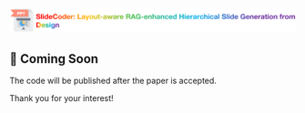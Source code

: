 
![Logo](title.png)

## 🚧 Coming Soon

The code will be published after the paper is accepted.

Thank you for your interest!
